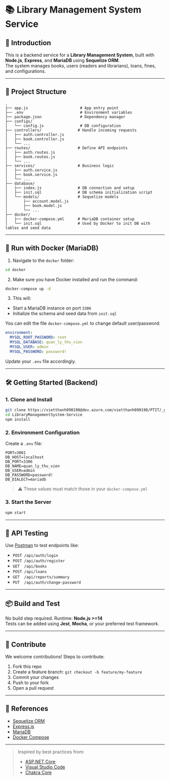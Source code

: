 # 📚 Library Management System Service

## 🚀 Introduction

This is a backend service for a **Library Management System**, built with **Node.js**, **Express**, and **MariaDB** using **Sequelize ORM**.  
The system manages books, users (readers and librarians), loans, fines, and configurations.

---

## 📁 Project Structure

```
.
├── app.js                       # App entry point
├── .env                         # Environment variables
├── package.json                 # Dependency manager
├── configs/
│   └── config.js                # DB configuration
├── controllers/                # Handle incoming requests
│   ├── auth.controller.js
│   ├── book.controller.js
│   └── ...
├── routes/                     # Define API endpoints
│   ├── auth.routes.js
│   ├── book.routes.js
│   └── ...
├── services/                   # Business logic
│   ├── auth.service.js
│   ├── book.service.js
│   └── ...
├── database/
│   ├── index.js                # DB connection and setup
│   ├── init.sql                # DB schema initialization script
│   └── models/                 # Sequelize models
│       ├── account.model.js
│       ├── book.model.js
│       └── ...
├── docker/
│   ├── docker-compose.yml      # MariaDB container setup
│   └── init.sql                # Used by Docker to init DB with tables and seed data
```

---

## 🐳 Run with Docker (MariaDB)

1. Navigate to the `docker` folder:

```bash
cd docker
```

2. Make sure you have Docker installed and run the command:

```bash
docker-compose up -d
```

3. This will:
- Start a MariaDB instance on port `3306`
- Initialize the schema and seed data from `init.sql`

You can edit the file `docker-compose.yml` to change default user/password:

```yaml
environment:
  MYSQL_ROOT_PASSWORD: root
  MYSQL_DATABASE: quan_ly_thu_vien
  MYSQL_USER: admin
  MYSQL_PASSWORD: password!
```

Update your `.env` file accordingly.

---

## 🛠 Getting Started (Backend)

### 1. Clone and Install

```bash
git clone https://vietthanh090198@dev.azure.com/vietthanh090198/PTIT/_git/LibraryManagementSystem-Service
cd LibraryManagementSystem-Service
npm install
```

### 2. Environment Configuration

Create a `.env` file:

```env
PORT=3001
DB_HOST=localhost
DB_PORT=3306
DB_NAME=quan_ly_thu_vien
DB_USER=admin
DB_PASSWORD=password!
DB_DIALECT=mariadb
```

> ⚠️ These values must match those in your `docker-compose.yml`

### 3. Start the Server

```bash
npm start
```

---

## 🧪 API Testing

Use [Postman](https://www.postman.com/) to test endpoints like:

- `POST /api/auth/login`
- `POST /api/auth/register`
- `GET  /api/books`
- `POST /api/loans`
- `GET  /api/reports/summary`
- `PUT  /api/auth/change-password`

---

## 📦 Build and Test

No build step required. Runtime: **Node.js >=14**  
Tests can be added using **Jest**, **Mocha**, or your preferred test framework.

---

## 🤝 Contribute

We welcome contributions! Steps to contribute:

1. Fork this repo
2. Create a feature branch: `git checkout -b feature/my-feature`
3. Commit your changes
4. Push to your fork
5. Open a pull request

---

## 🔗 References

- [Sequelize ORM](https://sequelize.org/)
- [Express.js](https://expressjs.com/)
- [MariaDB](https://mariadb.com/kb/en/)
- [Docker Compose](https://docs.docker.com/compose/)

---

> Inspired by best practices from:
> - [ASP.NET Core](https://github.com/aspnet/Home)
> - [Visual Studio Code](https://github.com/Microsoft/vscode)
> - [Chakra Core](https://github.com/Microsoft/ChakraCore)